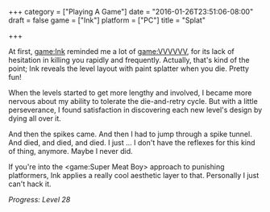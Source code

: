 +++
category = ["Playing A Game"]
date = "2016-01-26T23:51:06-08:00"
draft = false
game = ["Ink"]
platform = ["PC"]
title = "Splat"

+++

At first, <game:Ink> reminded me a lot of <game:VVVVVV>, for its lack of hesitation in killing you rapidly and frequently.  Actually, that's kind of the point; Ink reveals the level layout with paint splatter when you die.  Pretty fun!

When the levels started to get more lengthy and involved, I became more nervous about my ability to tolerate the die-and-retry cycle.  But with a little perseverance, I found satisfaction in discovering each new level's design by dying all over it.

And then the spikes came.  And then I had to jump through a spike tunnel.  And died, and died, and died.  I just ... I don't have the reflexes for this kind of thing, anymore.  Maybe I never did.

If you're into the <game:Super Meat Boy> approach to punishing platformers, Ink applies a really cool aesthetic layer to that.  Personally I just can't hack it.

<i>Progress: Level 28</i>
